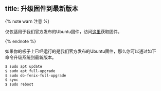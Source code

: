 title: 升级固件到最新版本
---

{% note warn 注意 %}

仅仅适用于我们官方发布的Ubuntu固件，访问[这里](https://dl.khadas.com/Firmware/)获取固件。

{% endnote %}

如果你的板子上已经运行的是我们官方发布的Ubuntu固件，那么你可以通过如下命令升级系统到最新版本。

```sh
$ sudo apt update
$ sudo apt full-upgrade
$ sudo do-fenix-full-upgrade
$ sync
$ sudo reboot
```


